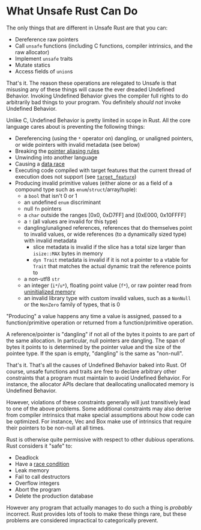 # What Unsafe Rust Can Do

The only things that are different in Unsafe Rust are that you can:

* Dereference raw pointers
* Call `unsafe` functions (including C functions, compiler intrinsics, and the raw allocator)
* Implement `unsafe` traits
* Mutate statics
* Access fields of `union`s

That's it. The reason these operations are relegated to Unsafe is that misusing
any of these things will cause the ever dreaded Undefined Behavior. Invoking
Undefined Behavior gives the compiler full rights to do arbitrarily bad things
to your program. You definitely *should not* invoke Undefined Behavior.

Unlike C, Undefined Behavior is pretty limited in scope in Rust. All the core
language cares about is preventing the following things:

* Dereferencing (using the `*` operator on) dangling, or unaligned pointers, or
  wide pointers with invalid metadata (see below)
* Breaking the [pointer aliasing rules][]
* Unwinding into another language
* Causing a [data race][race]
* Executing code compiled with target features that the current thread of execution does
  not support (see [`target_feature`][])
* Producing invalid primitive values (either alone or as a field of a compound
  type such as `enum`/`struct`/array/tuple):
    * a `bool` that isn't 0 or 1
    * an undefined `enum` discriminant
    * null `fn` pointers
    * a `char` outside the ranges [0x0, 0xD7FF] and [0xE000, 0x10FFFF]
    * a `!` (all values are invalid for this type)
    * dangling/unaligned references, references that do themselves point to
      invalid values, or wide references (to a dynamically sized type) with
      invalid metadata
        * slice metadata is invalid if the slice has a total size larger than
          `isize::MAX` bytes in memory
        * `dyn Trait` metadata is invalid if it is not a pointer to a vtable for
          `Trait` that matches the actual dynamic trait the reference points to
    * a non-utf8 `str`
    * an integer (`i*`/`u*`), floating point value (`f*`), or raw pointer read from
      [uninitialized memory][]
    * an invalid library type with custom invalid values, such as a `NonNull` or
      the `NonZero` family of types, that is 0

"Producing" a value happens any time a value is assigned, passed to a
function/primitive operation or returned from a function/primitive operation.

A reference/pointer is "dangling" if not all of the bytes it points to are part
of the same allocation. In particular, null pointers are dangling. The span of bytes it
points to is determined by the pointer value and the size of the pointee type.
If the span is empty, "dangling" is the same as "non-null".

That's it. That's all the causes of Undefined Behavior baked into Rust. Of
course, unsafe functions and traits are free to declare arbitrary other
constraints that a program must maintain to avoid Undefined Behavior. For
instance, the allocator APIs declare that deallocating unallocated memory is
Undefined Behavior.

However, violations of these constraints generally will just transitively lead to one of
the above problems. Some additional constraints may also derive from compiler
intrinsics that make special assumptions about how code can be optimized. For instance,
Vec and Box make use of intrinsics that require their pointers to be non-null at all times.

Rust is otherwise quite permissive with respect to other dubious operations.
Rust considers it "safe" to:

* Deadlock
* Have a [race condition][race]
* Leak memory
* Fail to call destructors
* Overflow integers
* Abort the program
* Delete the production database

However any program that actually manages to do such a thing is *probably*
incorrect. Rust provides lots of tools to make these things rare, but
these problems are considered impractical to categorically prevent.

[pointer aliasing rules]: references.html
[uninitialized memory]: uninitialized.html
[race]: races.html
[`target_feature`]: ../reference/attributes/codegen.html#the-target_feature-attribute
